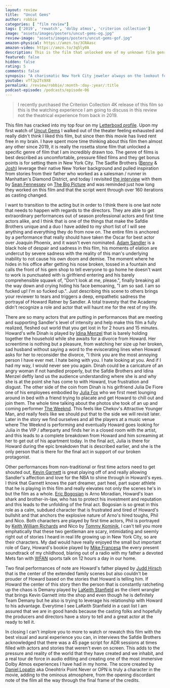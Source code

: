 ```yaml
---
layout: review
title:  "Uncut Gems"
author: robbie
categories: [ "film review"]
tags: ['2019', 'rewatch', 'dolby atmos', 'criterion collection']
image: "assets/images/posters/uncut-gems-og.jpg"
review-image: "assets/images/posters/uncut-gems-gof.jpg"
amazon-physical: https://amzn.to/3CRAasc
amazon-video: https://amzn.to/3q5ly0A
description: This is the film that unlocked one of my unknown film genre loves, pressure cooker, overly intense films.  The Sadfie Brothers films tend to shine a spotlight on the nooks and crannies of my beloved New York that I have not insigt into.  Adam Sandler is A M A Z I N G in this film and so are all the supporting actors.
featured: false
hidden: false
rating: 5
comments: false
synopsis: "A charismatic New York City jeweler always on the lookout for the next big score makes a series of high-stakes bets that could lead to the windfall of a lifetime. Howard must perform a precarious high-wire act, balancing business, family, and encroaching adversaries on all sides in his relentless pursuit of the ultimate win."  
youtube: vTfJp2Ts9X8
permalink: /review/robbie/:month-:day-:year/:title
podcast-episode: /podcasts/episode-06
---
```

> I recently purchased the Criterion Collection 4K release of this film so this is the watching experience I am going to discuss in this review not the theatrical experience from back in 2019.

This film has cracked into my top four on my <a href="https://letterboxd.com/robbiethegeek/">Letterboxd profile</a>.  Upon my first watch of <a href="https://www.imdb.com/title/tt5727208/">Uncut Gems</a> I walked out of the theater feeling exhausted and really didn't think I liked this film, but since then this movie has lived rent free in my brain.  I have spent more time thinking about this film then almost any other since 2019, it is really the rosetta stone film that unlocked a specific genre of film that I am incredibly drawn too. The genre of films is best described as uncomfortable, pressure filled films and they get bonus points is for setting them in New York City. The Sadfie Brothers (<a href="https://www.imdb.com/name/nm1509478/">Benny</a> & <a href="https://www.imdb.com/name/nm1343394/">Josh</a>) leverage their native New Yorker background and pulled inspiration from stories from their father who worked as a salesman / runner in Manhattan's Diamond District, and today I revisited <a href="https://www.theringer.com/2019/12/26/21035657/genius-of-uncut-gems-plus-safdie-brothers">the interview</a> with them by <a href="https://twitter.com/SeanFennessey">Sean Fennessey</a> on <a href="https://www.theringer.com/the-big-picture">The Big Picture</a> and was reminded just how long they worked on this film and that the script went through over 160 iterations as casting changed.

I want to transition to the acting but in order to I think there is one last note that needs to happen with regards to the directors. They are able to get extraordinary performances out of season professional actors and first time actors alike, and I think that is one of the things that make the Safdie Brothers unique and a duo I have added to my short list of I will see anything and everything they do from now on. The entire film is anchored by a performance that really should have taken the Oscar for best actor over Joaquin Phoenix, and it wasn't even nominated.  <a href="https://www.imdb.com/name/nm0001191/">Adam Sandler</a> is a black hole of despair and sadness in this film, his moments of elation are undercut by severe sadness with the reality of this man's underlying inability to not cause his own doom and demise. The moment where he hides in his office after getting his nose broken, tossed in a fountain and calls the front of his gem shop to tell everyone to go home he doesn't want to work is punctuated with is girlfriend entering and his barely comprehensible squawk of, "Don't look at me, please.", finally breaking all the way down and crying hiding his face bemoaning, "I am so sad. I am so fucked up! I'm so fucked up.". Just describing this scene to others brings your reviewer to tears and triggers a deep, empathetic sadness the portrayal of Howard Ratner by Sandler. A total travesty that the Academy didn't recognize a role and actor that will haunt me for the rest of my life. 

There are so many actors that are putting in performances that are meeting and supporting Sandler's level of intensity and help make this film a fully realized, fleshed out world that you get lost in for 2 hours and 15 minutes.  Howard's wife Dinah is played by <a href="https://www.imdb.com/name/nm0579953/">Idina Menzel</a> that is barely holding together the household while she awaits for a divorce from Howard.  Her screentime is nothing but a pleasure, from watching her size up her broken, sad husband without saying a word to the eviscerating lines when Howard asks for her to reconsider the divorce, "I think you are the most annoying person I have ever met.  I hate being with you.  I hate looking at you. And if I had my way, I would never see you again. Dinah could be a caricature of an angry woman if not handled properly, but the Safdie Brothers and Idina Menzel deftly land us the audience understanding where she is and why she is at the point she has come to with Howard, true frustration and disgust. The other side of the coin from Dinah is his girlfriend Julia De Fiore one of his employees embodied by <a href="https://www.imdb.com/name/nm9681752/">Julia Fox</a> who we first meet lounging around in bed with a friend trying to placate and get Howard to chill out and join them. The whole time talking about the photos she took of an up and coming performer <a href="https://www.imdb.com/name/nm1070597/">The Weeknd</a>.  This feels like Chekov's Attractive Younger Man, and really feels like we should put that to the side we will revisit later.  Later in the story we find ourselves and all the players at a music venue where The Weeknd is performing and eventually Howard goes looking for Julia in the VIP / afterparty and finds her in a closed room with the artist, and this leads to a complete breakdown from Howard and him screaming at her to get out of his apartment today.  In the final act, Julia is there for Howard during the epic breakdown that is described earlier, and she is the only person that is there for the final act in support of our broken protagonist.

Other performances from non-traditional or first time actors need to get shouted out, <a href="https://www.imdb.com/name/nm0307812/">Kevin Garnett</a> is great playing off of and really allowing Sandler's affection and love for the NBA to shine through in Howard's eyes. I think that Garnett knows the part dreamer, part heel, part super athlete that he is playing in this film and really elevates not only the scenes he's in but the film as a whole. <a href="https://www.imdb.com/name/nm0091899/">Eric Bogosian</a>  is Arno Moradian, Howard's loan shark and brother-in-law, who has to protect his investment and reputation and this leads to the unfolding of the final act. Bogosian is so great in this role as a calm, subdued character that is frustrated and tired of Howard's bullshit and that anchors the explosive nature of Arno's hired toughs, Phil and Nico.  Both characters are played by first time actors, Phil is portrayed by <a href="https://www.imdb.com/name/nm10430125/">Keith William Richards</a> and Nico by <a href="https://www.imdb.com/name/nm10430126/">Tommy Kominik</a>, I can't tell you more emphatically that these two gentleman are scary, intimidating and seemly right out of stories I heard in real life growing up in New York City, so are their characters. My dad would have really enjoyed the small but important role of Gary, Howard's bookie played by <a href="https://www.imdb.com/name/nm1456510/">Mike Francesa</a> the every present soundtrack of my childhood, blaring out of a radio with my father a devoted Mets fan with <a href="https://en.wikipedia.org/wiki/WFAN_(AM)">WFAN</a> sports talk on 12 hours a day in our home.

Two final performances of note are Howard's father played by <a href="https://www.imdb.com/name/nm0002139/">Judd Hirsch</a> that is the center of the extended family scenes but also couldn't be prouder of Howard based on the stories that Howard is telling him. If Howard the center of this story then the person that is constantly ratcheting up the chaos is Demany played by <a href="https://www.imdb.com/name/nm3147751/">LaKeith Stanfield</a> as the client wrangler that brings Kevin Garnett into the shop and even though he is definitely Team Demany but he also is trying to leverage his relationship with Howard to his advantage.  Everytime I see LaKeith Stanfield in a cast list I am assured that we are in good hands because the casting folks and hopefully the producers and directors have a story to tell and a great actor at the ready to tell it.

In closing I can't implore you to more to watch or rewatch this film with the best visual and aural experience you can, in interviews the Safdie Brothers acknowledged that there was a 45 page script for ADR sessions at times filled with actors and stories that weren't even on screen.  This adds to the pressure and reality of the world that they have created and we inhabit, and a real tour de force in audio editing and creating one of the most immersive Dolby Atmos experiences I have had in my home. The score created by <a href="https://www.imdb.com/name/nm1644827/">Daniel Lopatin</a> aka Oneohtrix Point Never or OPN is truly a character in the movie, adding to the ominous atmosphere, from the opening discordant note of the film all the way through the final frame of the credits.

